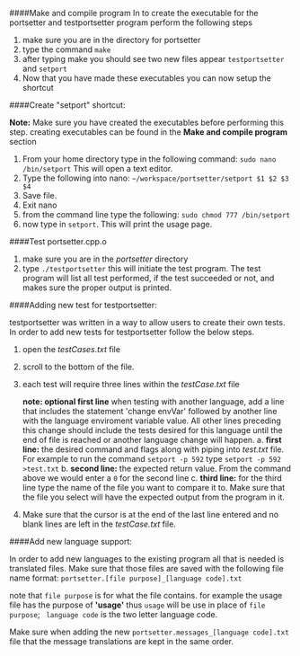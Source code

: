 ####Make and compile program
In to create the executable for the portsetter and testportsetter program perform the following steps

1. make sure you are in the directory for portsetter
2. type the command `make`
3. after typing make you should see two new files appear `testportsetter` and `setport`
4. Now that you have made these executables you can now setup the shortcut

####Create "setport" shortcut:

**Note:** Make sure you have created the executables before performing this step. 
creating executables can be found in the **Make and compile program** section 

1. From your home directory type in the following command: `sudo nano /bin/setport`
   This will open a text editor.
2. Type the following into nano: `~/workspace/portsetter/setport $1 $2 $3 $4`
3. Save file.
4. Exit nano
5. from the command line type the following: `sudo chmod 777 /bin/setport`
6. now type in `setport`. This will print the usage page.

####Test portsetter.cpp.o

1. make sure you are in the _portsetter_ directory
2. type `./testportsetter` this will initiate the test program. The test program will list all test performed, 
	   if the test succeeded or not, and makes sure the proper output is printed.

####Adding new test for testportsetter:

testportsetter was written in a way to allow users to create their own tests. In order to add new tests for testportsetter follow the below steps.
	
1. open the _testCases.txt_ file
2. scroll to the bottom of the file.
3. each test will require three lines within the _testCase.txt_ file

   **note: optional first line** when testing with another language, add a line that includes the statement 'change envVar' followed by another line with the language enviroment variable value.
         All other lines preceding this change should include the tests desired for this language until the end of file is reached or another language change will happen.
	a. **first line:** the desired command and flags along with piping into _test.txt_ file. For example to run the command `setport -p 592` type `setport -p 592 >test.txt`
	b. **second line:** the expected return value. From the command above we would enter a `0` for the second line
	c. **third line:** for the third line type the name of the file you want to compare it to. Make sure that the file you select will have the expected output from the program in it.
4. Make sure that the cursor is at the end of the last line entered and no blank lines are left in the _testCase.txt_ file.

####Add new language support:

In order to add new languages to the existing program all that is needed is translated files. Make sure that those files are saved with the following file name format:
`portsetter.[file purpose]_[language code].txt`
		
note that `file purpose` is for what the file contains. for example the usage file has the purpose of **'usage'** thus `usage` will be use in place of `file purpose`; ` language code` is the 
two letter language code.
	
Make sure when adding the new `portsetter.messages_[language code].txt` file that the message translations are kept in the same order.